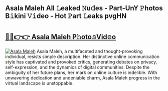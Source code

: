 ## Asala Maleh All 𝙻eaked 𝙽u𝚍es - Part-UnY 𝙿hotos B𝚒kini 𝚅𝚒deo - Hot 𝙿art 𝙻eaks pvgHN

# <h2><a href="http://ld30fr.urlbe.top/?page=Asala+Maleh">🔗🔗👉👉 Asala Maleh P𝚑oto𝚜Vid𝚎o</a></h2>

[![Asala Maleh](https://i.imgur.com/eBuTRDB.gif)](http://ld30fr.urlbe.top/?page=Asala+Maleh)
Asala Maleh, a multifaceted and thought-provoking individual, resists simple description. Her distinctive online communication style has captivated and provoked critics, generating debates on privacy, self-expression, and the dynamics of digital communities. Despite the ambiguity of her future plans, her mark on online culture is indelible. With unwavering dedication and undeniable charm, Asala Maleh progress in the virtual landscape is unstoppable.
